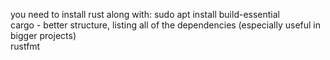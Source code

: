 you need to install rust along with:
sudo apt install build-essential  
cargo - better structure, listing all of the dependencies (especially useful in bigger projects)  
rustfmt